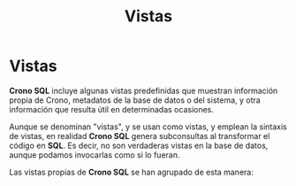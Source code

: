 ﻿---
title: Vistas
---

# Vistas 

**Crono SQL** incluye algunas vistas predefinidas que muestran información propia de Crono, metadatos de la base de datos o del sistema, y otra información que resulta útil en determinadas ocasiones.

Aunque se denominan "vistas", y se usan como vistas, y emplean la sintaxis de vistas, en realidad **Crono SQL** genera subconsultas al transformar el código en **SQL**. Es decir, no son verdaderas vistas en la base de datos, aunque podamos invocarlas como si lo fueran.

Las vistas propias de **Crono SQL** se han agrupado de esta manera:

<section-index />